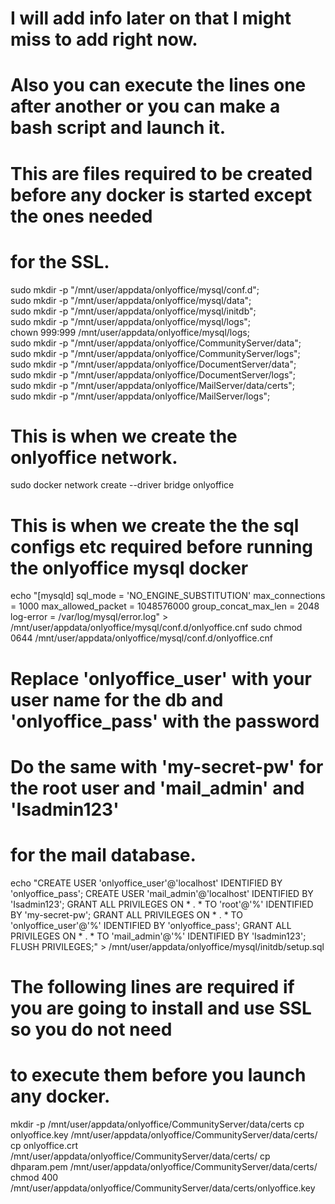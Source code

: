 # I will add info later on that I might miss to add right now.
# Also you can execute the lines one after another or you can make a bash script and launch it.
# This are files required to be created before any docker is started except the ones needed 
# for the SSL.

sudo mkdir -p "/mnt/user/appdata/onlyoffice/mysql/conf.d"; \
sudo mkdir -p "/mnt/user/appdata/onlyoffice/mysql/data"; \
sudo mkdir -p "/mnt/user/appdata/onlyoffice/mysql/initdb"; \
sudo mkdir -p "/mnt/user/appdata/onlyoffice/mysql/logs"; \
chown 999:999 /mnt/user/appdata/onlyoffice/mysql/logs; \
sudo mkdir -p "/mnt/user/appdata/onlyoffice/CommunityServer/data"; \
sudo mkdir -p "/mnt/user/appdata/onlyoffice/CommunityServer/logs"; \
sudo mkdir -p "/mnt/user/appdata/onlyoffice/DocumentServer/data"; \
sudo mkdir -p "/mnt/user/appdata/onlyoffice/DocumentServer/logs"; \
sudo mkdir -p "/mnt/user/appdata/onlyoffice/MailServer/data/certs"; \
sudo mkdir -p "/mnt/user/appdata/onlyoffice/MailServer/logs";

# This is when we create the onlyoffice network.

sudo docker network create --driver bridge onlyoffice

# This is when we create the the sql configs etc required before running the onlyoffice mysql docker

echo "[mysqld]
sql_mode = 'NO_ENGINE_SUBSTITUTION'
max_connections = 1000
max_allowed_packet = 1048576000
group_concat_max_len = 2048
log-error = /var/log/mysql/error.log" > /mnt/user/appdata/onlyoffice/mysql/conf.d/onlyoffice.cnf
sudo chmod 0644 /mnt/user/appdata/onlyoffice/mysql/conf.d/onlyoffice.cnf

# Replace 'onlyoffice_user' with your user name for the db and 'onlyoffice_pass' with the password
# Do the same with 'my-secret-pw' for the root user and 'mail_admin' and 'Isadmin123'
# for the mail database.

echo "CREATE USER 'onlyoffice_user'@'localhost' IDENTIFIED BY 'onlyoffice_pass';
CREATE USER 'mail_admin'@'localhost' IDENTIFIED BY 'Isadmin123';
GRANT ALL PRIVILEGES ON * . * TO 'root'@'%' IDENTIFIED BY 'my-secret-pw';
GRANT ALL PRIVILEGES ON * . * TO 'onlyoffice_user'@'%' IDENTIFIED BY 'onlyoffice_pass';
GRANT ALL PRIVILEGES ON * . * TO 'mail_admin'@'%' IDENTIFIED BY 'Isadmin123';
FLUSH PRIVILEGES;" > /mnt/user/appdata/onlyoffice/mysql/initdb/setup.sql

# The following lines are required if you are going to install and use SSL so you do not need
# to execute them before you launch any docker.

mkdir -p /mnt/user/appdata/onlyoffice/CommunityServer/data/certs
cp onlyoffice.key /mnt/user/appdata/onlyoffice/CommunityServer/data/certs/
cp onlyoffice.crt /mnt/user/appdata/onlyoffice/CommunityServer/data/certs/
cp dhparam.pem /mnt/user/appdata/onlyoffice/CommunityServer/data/certs/
chmod 400 /mnt/user/appdata/onlyoffice/CommunityServer/data/certs/onlyoffice.key


